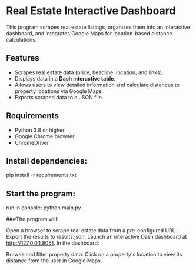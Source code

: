 # Real Estate Interactive Dashboard

This program scrapes real estate listings, organizes them into an interactive dashboard, and integrates Google Maps for location-based distance calculations.  

## Features

- Scrapes real estate data (price, headline, location, and links).
- Displays data in a **Dash interactive table**.
- Allows users to view detailed information and calculate distances to property locations via Google Maps.
- Exports scraped data to a JSON file.

## Requirements

- Python 3.8 or higher
- Google Chrome browser
- ChromeDriver


## Install dependencies:
pip install -r requirements.txt

## Start the program:
run in console: python main.py



###The program will:

Open a browser to scrape real estate data from a pre-configured URL.
Export the results to results.json.
Launch an interactive Dash dashboard at http://127.0.0.1:8051.
In the dashboard:

Browse and filter property data.
Click on a property's location to view its distance from the user in Google Maps.